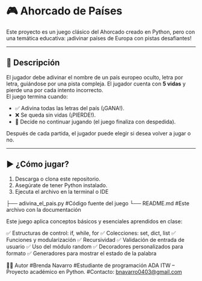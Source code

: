 # 🎮 Ahorcado de Países

Este proyecto es un juego clásico del Ahorcado creado en Python, pero con una temática educativa: ¡adivinar países de Europa con pistas desafiantes!

---

## 🧾 Descripción

El jugador debe adivinar el nombre de un país europeo oculto, letra por letra, guiándose por una pista compleja. El jugador cuenta con **5 vidas** y pierde una por cada intento incorrecto.  
El juego termina cuando:

- ✅ Adivina todas las letras del país (¡GANA!).
- ❌ Se queda sin vidas (¡PIERDE!).
- 👋 Decide no continuar jugando (el juego finaliza con despedida).

Después de cada partida, el jugador puede elegir si desea volver a jugar o no.

---

## ▶️ ¿Cómo jugar?

1. Descarga o clona este repositorio.
2. Asegúrate de tener Python instalado.
3. Ejecuta el archivo en la terminal o IDE

├── adivina_el_pais.py #Código fuente del juego
└── README.md #Este archivo con la documentación

Este juego aplica conceptos básicos y esenciales aprendidos en clase:

✅ Estructuras de control: if, while, for
✅ Colecciones: set, dict, list
✅ Funciones y modularización
✅ Recursividad
✅ Validación de entrada de usuario
✅ Uso del módulo random
✅ Decoradores personalizados para formato
✅ Generadores para mostrar el estado de la palabra

👩‍💻 Autor
#Brenda Navarro
#Estudiante de programación ADA ITW – Proyecto académico en Python.
#Contacto: bnavarro0403@gmail.com
